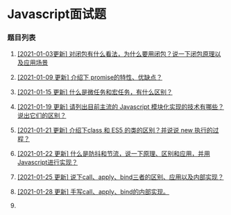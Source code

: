 # Javascript面试题

### 题目列表

1. [[2021-01-03更新] 对闭包有什么看法，为什么要用闭包？说一下闭包原理以及应用场景](https://github.com/Jeddy-2020/front-end-every-code-interview/issues/3)

2. [[2021-01-09 更新] 介绍下 promise的特性、优缺点？](https://github.com/Jeddy-2020/front-end-every-code-interview/issues/9)

3. [[2021-01-15 更新] 什么是微任务和宏任务，有什么区别？](https://github.com/Jeddy-2020/front-end-every-code-interview/issues/12)

4. [[2021-01-19 更新] 请列出目前主流的 Javascript 模块化实现的技术有哪些？ 说出它们的区别？](https://github.com/Jeddy-2020/front-end-every-code-interview/issues/14)

5. [[2021-01-21 更新] 介绍下class 和 ES5 的类的区别？并说说 new 执行的过程？](https://github.com/Jeddy-2020/front-end-every-code-interview/issues/15)

6. [[2021-01-22 更新] 什么是防抖和节流，说一下原理、区别和应用，并用Javascript进行实现？](https://github.com/Jeddy-2020/front-end-every-code-interview/issues/16)

7. [[2021-01-25 更新] 说下call、apply、bind三者的区别、应用以及内部实现？](https://github.com/Jeddy-2020/front-end-every-code-interview/issues/17)

8. [[2021-01-28 更新] 手写call、apply、bind的内部实现。](https://github.com/Jeddy-2020/front-end-every-code-interview/issues/18)

9. 

   

